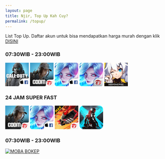 ```yaml
---
layout: page
title: Njir, Top Up Kah Cuy?
permalink: /topup/
---
```

List Top Up.
Daftar akun untuk bisa mendapatkan harga murah dengan klik [DISINI](https://www.ifgameshop.com/?a=topupmurah)

### 07:30WIB - 23:00WIB
[![KODEMAPPLE/FB](https://raw.githubusercontent.com/KijangSalto/l/main/g/codm.png)](https://ifgameshop.com/id/call-of-duty-mobile-awal-apple-atau-facebook) [![KODEMGARENA](https://raw.githubusercontent.com/KijangSalto/l/main/g/codm1.png)](https://ifgameshop.com/id/call-of-duty-mobile-garena-via-player-id-) [![AOBAPPLE/FB](https://raw.githubusercontent.com/KijangSalto/l/main/g/aov.png)](https://ifgameshop.com/id/arena-of-valor-awal-apple-atau-facebook-) [![AOBGARENA](https://raw.githubusercontent.com/KijangSalto/l/main/g/aov1.png)](https://ifgameshop.com/id/aov-garena-via-id) [![HONKEK](https://raw.githubusercontent.com/KijangSalto/l/main/g/hi3rd.png)](https://ifgameshop.com/id/honkai-impact-3)

###  24 JAM SUPER FAST
[![GAME AAA](https://raw.githubusercontent.com/KijangSalto/l/main/g/codm1.png)](https://ifgameshop.com/id/codm-all-login-24-jam) [![MOBAFORNO](https://raw.githubusercontent.com/KijangSalto/l/main/g/aov.png)](https://ifgameshop.com/id/arena-of-valor-lg) [![EPEP](https://raw.githubusercontent.com/KijangSalto/l/main/g/ff.png)](https://ifgameshop.com/id/free-fire) [![KEBELETWARJON](https://raw.githubusercontent.com/KijangSalto/l/main/g/pb.png)](https://ifgameshop.com/id/blood-strike) 
### 07:30WIB - 23:00WIB
[<img src="{{ site.baseurl }}/images/g/aov.png" alt="MOBA BOKEP" style="width: 50px;"/>](https://ifgameshop.com/id/arena-of-valor-awal-apple-atau-facebook-/)